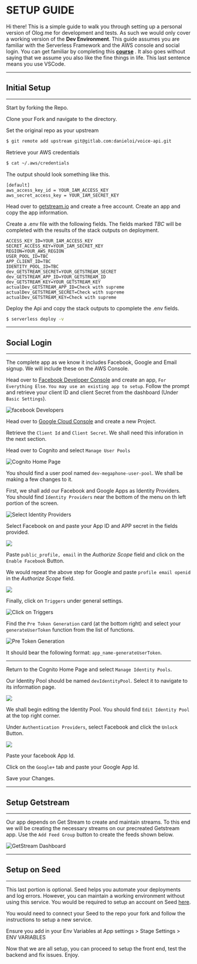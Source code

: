 # SETUP GUIDE

Hi there!
This is a simple guide to walk you through setting up a personal version of Olog.me for development and tests. As such we would only cover a working version of the **Dev Environment**.
This guide assumes you are familiar with the Serverless Framework and the AWS console and social login. You can get familiar by completing this **[course](https://serverless-stack.com/)** . It also goes without saying that we assume you also like the fine things in life. This last sentence means you use VSCode.

---

## Initial Setup

---

Start by forking the Repo.

Clone your Fork and navigate to the directory.

Set the original repo as your upstream

```bash
$ git remote add upstream git@gitlab.com:danieloi/voice-api.git
```

Retrieve your AWS credentials

```bash
$ cat ~/.aws/credentials
```

The output should look something like this.

```
[default]
aws_access_key_id = YOUR_IAM_ACCESS_KEY
aws_secret_access_key = YOUR_IAM_SECRET_KEY
```

Head over to [getstream.io](https://getstream.io/) and create a free account. Create an app and copy the app information.

Create a .env file with the following fields. The fields marked _TBC_ will be completed with the results of the stack outputs on deployment.

```
ACCESS_KEY_ID=YOUR_IAM_ACCESS_KEY
SECRET_ACCESS_KEY=YOUR_IAM_SECRET_KEY
REGION=YOUR_AWS_REGION
USER_POOL_ID=TBC
APP_CLIENT_ID=TBC
IDENTITY_POOL_ID=TBC
dev_GETSTREAM_SECRET=YOUR_GETSTREAM_SECRET
dev_GETSTREAM_APP_ID=YOUR_GETSTREAM_ID
dev_GETSTREAM_KEY=YOUR_GETSTREAM_KEY
actualDev_GETSTREAM_APP_ID=Check with supreme
actualDev_GETSTREAM_SECRET=Check with supreme
actualDev_GETSTREAM_KEY=Check with supreme
```

Deploy the Api and copy the stack outputs to cpomplete the .env fields.

```bash
$ serverless deploy -v
```

---

## Social Login

---

The complete app as we know it includes Facebook, Google and Email signup. We will include these on the AWS Console.

Head over to [Facebook Developer Console](https://developers.facebook.com/) and create an app, `For Everything Else`. `You may use an existing app to setup`. Follow the prompt and retrieve your client ID and client Secret from the dashboard (Under `Basic Settings`).

![facebook Developers](fbApp.png)

Head over to [Google Cloud Console](https://console.cloud.google.com/) and create a new Project.

Retrieve the `Client Id` and `Client Secret`. We shall need this inforation in the next section.

Head over to Cognito and select `Manage User Pools`

![Cognito Home Page](cognitoHome.png)

You should find a user pool named `dev-megaphone-user-pool`. We shall be making a few changes to it.

First, we shall add our Facebook and Google Apps as Identity Providers. You should find `Identity Providers` near the bottom of the menu on th left portion of the screen.

![Select Identity Providers](navigatepools.png)

Select Facebook on and paste your App ID and APP secret in the fields provided.

![](FBuserPool.png)

Paste `public_profile, email` in the _Authorize Scope_ field and click on the `Enable Facebook` Button.

We would repeat the above step for Google and paste `profile email openid` in the _Authorize Scope_ field.

![](Googleuserpool.png)

Finally, click on `Triggers` under general settings.

![Click on Triggers](navigateTriggers.png)

Find the `Pre Token Generation` card (at the bottom right) and select your `generateUserToken` function from the list of functions.

![Pre Token Generation](triggers.png)

It should bear the following format: `app_name-generateUserToken`.

---

Return to the Cognito Home Page and select `Manage Identity Pools`.

Our Identity Pool should be named `devIdentityPool`. Select it to navigate to its information page.

![](idPoolHome.png)

We shall begin editing the Identity Pool. You should find `Edit Identity Pool` at the top right corner.

Under `Authentication Providers`, select Facebook and click the `Unlock` Button.

![](FBIdpool.png)

Paste your facebook App Id.

Click on the `Google+` tab and paste your Google App Id.

Save your Changes.

---

## Setup Getstream

---

Our app depends on Get Stream to create and maintain streams. To this end we will be creating the necessary streams on our precreated Getstream app. Use the `Add Feed Group` button to create the feeds shown below.

![GetStream Dashboard](getStream.png)

---

## Setup on Seed

---

This last portion is optional. Seed helps you automate your deployments and log errors. However, you can maintain a working environment without using this service. You would be required to setup an account on Seed [here](https://seed.run).

You would need to connect your Seed to the repo your fork and follow the instructions to setup a new service.

Ensure you add in your Env Variables at App settings > Stage Settings > ENV VARIABLES

Now that we are all setup, you can proceed to setup the front end, test the backend and fix issues. Enjoy.
